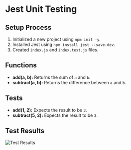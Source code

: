 # Jest Unit Testing

## Setup Process
1. Initialized a new project using `npm init -y`.
2. Installed Jest using `npm install jest --save-dev`.
3. Created `index.js` and `index.test.js` files.

## Functions
- **add(a, b):** Returns the sum of `a` and `b`.
- **subtract(a, b):** Returns the difference between `a` and `b`.

## Tests
- **add(1, 2):** Expects the result to be `3`.
- **subtract(5, 2):** Expects the result to be `3`.

## Test Results
![Test Results](https://github.com/user-attachments/assets/75f662fd-7753-4b98-af8b-f08daf1f3c13)
